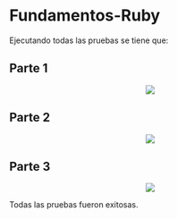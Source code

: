 # Fundamentos-Ruby
Ejecutando todas las pruebas se tiene que:
## Parte 1
<p align="center">
  <img src="Imagenes/Parte1.png" />
</p>


## Parte 2
<p align="center">
  <img src="Imagenes/Parte2.png" />
</p>


## Parte 3
<p align="center">
  <img src="Imagenes/Parte3.png" />
</p>

Todas las pruebas fueron exitosas.
